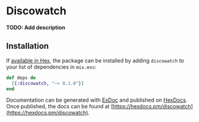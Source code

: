 # Discowatch

**TODO: Add description**

## Installation

If [available in Hex](https://hex.pm/docs/publish), the package can be installed
by adding `discowatch` to your list of dependencies in `mix.exs`:

```elixir
def deps do
  [{:discowatch, "~> 0.1.0"}]
end
```

Documentation can be generated with [ExDoc](https://github.com/elixir-lang/ex_doc)
and published on [HexDocs](https://hexdocs.pm). Once published, the docs can
be found at [https://hexdocs.pm/discowatch](https://hexdocs.pm/discowatch).


